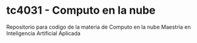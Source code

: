 # tc4031 - Computo en la nube
Repositorio para codigo de la materia de Computo en la nube
Maestria en Inteligencia Artificial Aplicada
